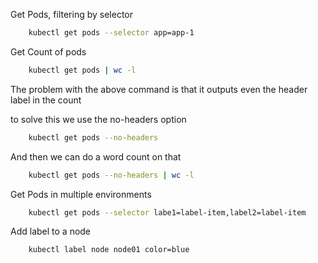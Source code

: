 Get Pods, filtering by selector

```bash
    kubectl get pods --selector app=app-1
```

Get Count of pods

```bash
    kubectl get pods | wc -l
```

The problem with the above command is that it outputs even the header label in the count

to solve this we use the no-headers option

```bash
    kubectl get pods --no-headers
```

And then we can do a word count on that

```bash
    kubectl get pods --no-headers | wc -l
```

Get Pods in multiple environments

```bash
    kubectl get pods --selector labe1=label-item,label2=label-item
```

Add label to a node 

```bash
    kubectl label node node01 color=blue
```

